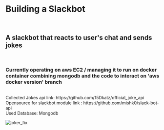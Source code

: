 <h1>Building a Slackbot</h1><br>
<h2>A slackbot that reacts to user's chat and sends jokes </h2><br>

<h3>Currently operating on aws EC2 / managing it to run on docker container combining mongodb and the code to interact on 'aws docker version' branch</h3><br>
Collected Jokes api link: https://github.com/15Dkatz/official_joke_api<br>
Opensource for slackbot module link : https://github.com/mishk0/slack-bot-api<br>
Used Database: Mongodb


![joker_fix](https://user-images.githubusercontent.com/39256000/58455581-0ce84100-815d-11e9-833c-90c7af08f52f.jpg)

